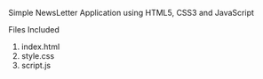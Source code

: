 Simple NewsLetter Application using HTML5, CSS3 and JavaScript

Files Included

1. index.html
2. style.css
3. script.js
